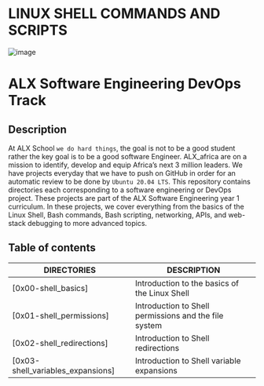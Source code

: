 # LINUX SHELL COMMANDS AND SCRIPTS

![image](https://user-images.githubusercontent.com/105258746/188767412-2ac881ad-4583-491c-9f86-fa210d23a9db.png)

# ALX Software Engineering DevOps Track

<meta name="google-site-verification" content="TM8SW5XL01tbwS-UnQqFhygry08MNeJ7OeK3jmI9_R4" />

## Description
At ALX School `we do hard things`, the goal is not to be a good student rather the key goal is to be a good software Engineer. ALX_africa are on a mission to identify, develop and equip Africa’s next 3 million leaders. We have projects everyday that we have to push on GitHub in order for an automatic review to be done by `Ubuntu 20.04 LTS`. This repository contains directories each corresponding to a software engineering or DevOps project. These projects are part of the ALX Software Engineering year 1 curriculum. In these projects, we cover everything from the basics of the Linux Shell, Bash commands, Bash scripting, networking, APIs, and web-stack debugging to more advanced topics.

## Table of contents
DIRECTORIES | DESCRIPTION
--------- | -----------
[0x00-shell_basics] | Introduction to the basics of the Linux Shell
[0x01-shell_permissions] | Introduction to Shell permissions and the file system
[0x02-shell_redirections]| Introduction to Shell redirections
[0x03-shell_variables_expansions]| Introduction to Shell variable expansions

